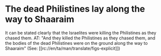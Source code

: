 # The dead Philistines lay along the way to Shaaraim

It can be stated clearly that the Israelites were killing the Philistines as they chased them. AT: "And they killed the Philistines as they chased them, and the bodies of the dead Philistines were on the ground along the way to Shaaraim" (See: [[rc://en/ta/man/translate/figs-explicit]])

